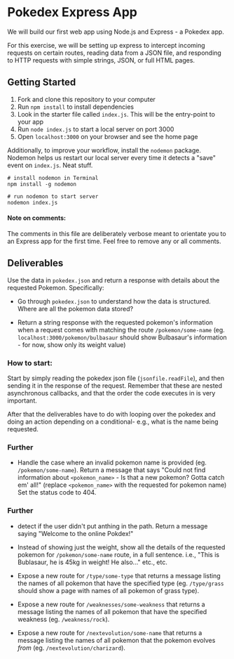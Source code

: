 # Pokedex Express App

We will build our first web app using Node.js and Express - a Pokedex app.

For this exercise, we will be setting up express to intercept incoming requests on certain routes, reading data from a JSON file, and responding to HTTP requests with simple strings, JSON, or full HTML pages.

## Getting Started

1.  Fork and clone this repository to your computer
2.  Run `npm install` to install dependencies
3.  Look in the starter file called `index.js`. This will be the entry-point to your app
4.  Run `node index.js` to start a local server on port 3000
5.  Open `localhost:3000` on your browser and see the home page

Additionally, to improve your workflow, install the `nodemon` package. Nodemon helps us restart our local server every time it detects a "save" event on `index.js`. Neat stuff.

```
# install nodemon in Terminal
npm install -g nodemon

# run nodemon to start server
nodemon index.js
```

#### Note on comments:

The comments in this file are deliberately verbose meant to orientate you to an Express app for the first time. Feel free to remove any or all comments.

## Deliverables

Use the data in `pokedex.json` and return a response with details about the requested Pokemon. Specifically:

* Go through `pokedex.json` to understand how the data is structured. Where are all the pokemon data stored?

* Return a string response with the requested pokemon's information when a request comes with matching the route `/pokemon/some-name` (eg. `localhost:3000/pokemon/bulbasaur` should show Bulbasaur's information - for now, show only its weight value)

### How to start:
Start by simply reading the pokedex json file (`jsonfile.readFile`), and then sending it in the response of the request. Remember that these are nested asynchronous callbacks, and that the order the code executes in is very important.

After that the deliverables have to do with looping over the pokedex and doing an action depending on a conditional- e.g., what is the name being requested.

### Further

* Handle the case where an invalid pokemon name is provided (eg. `/pokemon/some-name`). Return a message that says "Could not find information about `<pokemon_name>` - Is that a new pokemon? Gotta catch em' all!" (replace `<pokemon_name>` with the requested for pokemon name) Set the status code to 404.

### Further

* detect if the user didn't put anthing in the path. Return a message saying "Welcome to the online Pokdex!"

* Instead of showing just the weight, show all the details of the requested pokemon for `/pokemon/some-name` route, in a full sentence. i.e., "This is Bublasaur, he is 45kg in weight! He also..." etc., etc.

* Expose a new route for `/type/some-type` that returns a message listing the names of all pokemon that have the specified type (eg. `/type/grass` should show a page with names of all pokemon of grass type).

* Expose a new route for `/weaknesses/some-weakness` that returns a message listing the names of all pokemon that have the specified weakness (eg. `/weakness/rock`).

* Expose a new route for `/nextevolution/some-name` that returns a message listing the names of all pokemon that the pokemon evolves *from* (eg. `/nextevolution/charizard`).


